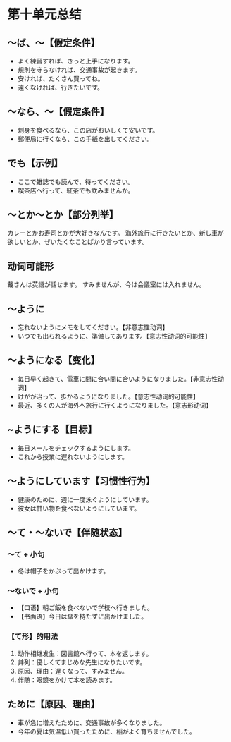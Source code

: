 # 第十单元总结

## ～ば、～【假定条件】

- よく練習すれば、きっと上手になります。
- 規則を守らなければ、交通事故が起きます。
- 安ければ、たくさん買ってね。
- 遠くなければ、行きたいです。

## ～なら、～【假定条件】

- 刺身を食べるなら、この店がおいしくて安いです。
- 郵便局に行くなら、この手紙を出してください。

## でも【示例】

- ここで雑誌でも読んで、待ってください。
- 喫茶店へ行って、紅茶でも飲みませんか。

## ～とか～とか【部分列举】

カレーとかお寿司とかが大好きなんです。
海外旅行に行きたいとか、新し車が欲しいとか、ぜいたくなことばかり言っています。

## 动词可能形

戴さんは英語が話せます。
すみませんが、今は会議室には入れません。

## ～ように

- 忘れないようにメモをしてください。【非意志性动词】
- いつでも出られるように、準備してあります。【意志性动词的可能性】

## ～ようになる【变化】

- 毎日早く起きて、電車に間に合い間に合いようになりました。【非意志性动词】
- けがが治って、歩かるようになりました。【意志性动词的可能性】
- 最近、多くの人が海外へ旅行に行くようになりました。【意志形动词】

## ~ようにする【目标】

- 毎日メールをチェックするようにします。
- これから授業に遅れないようにします。

## ～ようにしています【习惯性行为】

- 健康のために、週に一度泳ぐようにしています。
- 彼女は甘い物を食べないようにしています。

## ～て・～ないで【伴随状态】

### ～て + 小句

- 冬は帽子をかぶって出かけます。

### ～ないで + 小句

- 【口语】朝ご飯を食べないで学校へ行きました。
- 【书面语】今日は傘を持たずに出かけました。

### 【て形】的用法

1. 动作相继发生：図書館へ行って、本を返します。
2. 并列：優しくてまじめな先生になりたいです。
3. 原因、理由：遅くなって、すみません。
4. 伴随：眼鏡をかけて本を読みます。

## ために【原因、理由】

- 車が急に増えたために、交通事故が多くなりました。
- 今年の夏は気温低い買ったために、稲がよく育ちませんでした。

